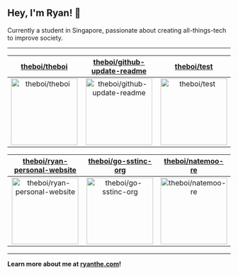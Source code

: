 ## Hey, I'm Ryan! 👋

Currently a student in Singapore, passionate about creating all-things-tech to improve society.

---

| [theboi/theboi](https://github.com/theboi/theboi) | [theboi/github-update-readme](https://github.com/theboi/github-update-readme) | [theboi/test](https://github.com/theboi/test) |
| :-: | :-: | :-: |
| <a href="https://github.com/theboi/theboi"><img src="https://github.com/theboi/theboi/raw/master/DISPLAY.jpg" alt="theboi/theboi" title="theboi/theboi" width="150" height="150"></a> | <a href="https://github.com/theboi/github-update-readme"><img src="https://github.com/theboi/github-update-readme/raw/master/DISPLAY.jpg" alt="theboi/github-update-readme" title="theboi/github-update-readme" width="150" height="150"></a> | <a href="https://github.com/theboi/test"><img src="https://github.com/theboi/theboi/raw/master/DISPLAY.jpg" alt="theboi/test" title="theboi/test" width="150" height="150"></a> |

| [theboi/ryan-personal-website](https://github.com/theboi/ryan-personal-website) | [theboi/go-sstinc-org](https://github.com/theboi/go-sstinc-org) | [theboi/natemoo-re](https://github.com/theboi/natemoo-re) |
| :-: | :-: | :-: |
| <a href="https://github.com/theboi/ryan-personal-website"><img src="https://github.com/theboi/theboi/raw/master/DISPLAY.jpg" alt="theboi/ryan-personal-website" title="theboi/ryan-personal-website" width="150" height="150"></a> | <a href="https://github.com/theboi/go-sstinc-org"><img src="https://github.com/theboi/theboi/raw/master/DISPLAY.jpg" alt="theboi/go-sstinc-org" title="theboi/go-sstinc-org" width="150" height="150"></a> | <a href="https://github.com/theboi/natemoo-re"><img src="https://github.com/theboi/theboi/raw/master/DISPLAY.jpg" alt="theboi/natemoo-re" title="theboi/natemoo-re" width="150" height="150"></a> |



---

**Learn more about me at [ryanthe.com](https://www.ryanthe.com)!**